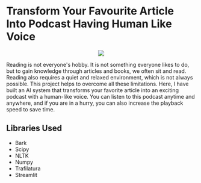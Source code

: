 # Transform Your Favourite Article Into Podcast Having Human Like Voice 
<p align="center">
<img src="https://media.wired.com/photos/6435f92f13021b2cf16d62ab/16:9/w_2400,h_1350,c_limit/AI-Podcast-GettyImages-1131242410.jpg">
</p>
<p>Reading is not everyone's hobby. It is not something everyone likes to do, but to gain knowledge through articles and books, we often sit and read. Reading also requires a quiet and relaxed environment, which is not always possible. This project helps to overcome all these limitations. Here, I have built an AI system that transforms your favorite article into an exciting podcast with a human-like voice. You can listen to this podcast anytime and anywhere, and if you are in a hurry, you can also increase the playback speed to save time.
</p>
<h2>Libraries Used</h2>
<ul>
  <li>Bark</li>
  <li>Scipy</li>
  <li>NLTK</li>
  <li>Numpy</li>
  <li>Trafilatura</li>
  <li>Streamlit</li>

</ul>
